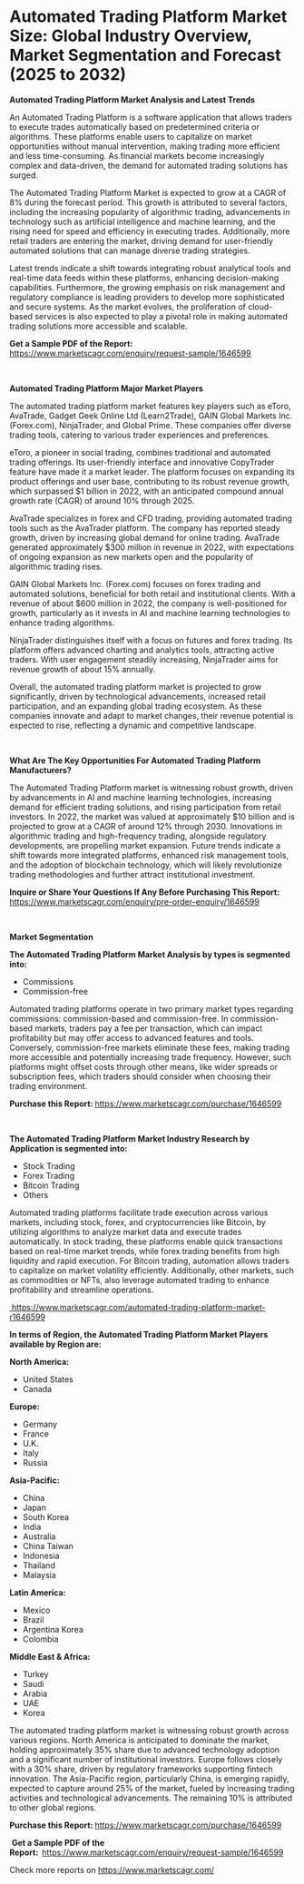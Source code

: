 <p><h1>Automated Trading Platform Market Size: Global Industry Overview, Market Segmentation and Forecast (2025 to 2032)</h1></p><p><strong>Automated Trading Platform Market Analysis and Latest Trends</strong></p>
<p><p>An Automated Trading Platform is a software application that allows traders to execute trades automatically based on predetermined criteria or algorithms. These platforms enable users to capitalize on market opportunities without manual intervention, making trading more efficient and less time-consuming. As financial markets become increasingly complex and data-driven, the demand for automated trading solutions has surged.</p><p>The Automated Trading Platform Market is expected to grow at a CAGR of 8% during the forecast period. This growth is attributed to several factors, including the increasing popularity of algorithmic trading, advancements in technology such as artificial intelligence and machine learning, and the rising need for speed and efficiency in executing trades. Additionally, more retail traders are entering the market, driving demand for user-friendly automated solutions that can manage diverse trading strategies.</p><p>Latest trends indicate a shift towards integrating robust analytical tools and real-time data feeds within these platforms, enhancing decision-making capabilities. Furthermore, the growing emphasis on risk management and regulatory compliance is leading providers to develop more sophisticated and secure systems. As the market evolves, the proliferation of cloud-based services is also expected to play a pivotal role in making automated trading solutions more accessible and scalable.</p></p>
<p><strong>Get a Sample PDF of the Report:&nbsp;</strong> <a href="https://www.marketscagr.com/enquiry/request-sample/1646599?utm_campaign=1905&utm_medium=2&utm_source=Github&utm_content=ia&utm_term=11032025&utm_id=automated-trading-platform">https://www.marketscagr.com/enquiry/request-sample/1646599</a></p>
<p>&nbsp;</p>
<p><strong>Automated Trading Platform Major Market Players</strong></p>
<p><p>The automated trading platform market features key players such as eToro, AvaTrade, Gadget Geek Online Ltd (Learn2Trade), GAIN Global Markets Inc. (Forex.com), NinjaTrader, and Global Prime. These companies offer diverse trading tools, catering to various trader experiences and preferences.</p><p>eToro, a pioneer in social trading, combines traditional and automated trading offerings. Its user-friendly interface and innovative CopyTrader feature have made it a market leader. The platform focuses on expanding its product offerings and user base, contributing to its robust revenue growth, which surpassed $1 billion in 2022, with an anticipated compound annual growth rate (CAGR) of around 10% through 2025.</p><p>AvaTrade specializes in forex and CFD trading, providing automated trading tools such as the AvaTrader platform. The company has reported steady growth, driven by increasing global demand for online trading. AvaTrade generated approximately $300 million in revenue in 2022, with expectations of ongoing expansion as new markets open and the popularity of algorithmic trading rises.</p><p>GAIN Global Markets Inc. (Forex.com) focuses on forex trading and automated solutions, beneficial for both retail and institutional clients. With a revenue of about $600 million in 2022, the company is well-positioned for growth, particularly as it invests in AI and machine learning technologies to enhance trading algorithms.</p><p>NinjaTrader distinguishes itself with a focus on futures and forex trading. Its platform offers advanced charting and analytics tools, attracting active traders. With user engagement steadily increasing, NinjaTrader aims for revenue growth of about 15% annually.</p><p>Overall, the automated trading platform market is projected to grow significantly, driven by technological advancements, increased retail participation, and an expanding global trading ecosystem. As these companies innovate and adapt to market changes, their revenue potential is expected to rise, reflecting a dynamic and competitive landscape.</p></p>
<p>&nbsp;</p>
<p><strong>What Are The Key Opportunities For Automated Trading Platform Manufacturers?</strong></p>
<p><p>The Automated Trading Platform market is witnessing robust growth, driven by advancements in AI and machine learning technologies, increasing demand for efficient trading solutions, and rising participation from retail investors. In 2022, the market was valued at approximately $10 billion and is projected to grow at a CAGR of around 12% through 2030. Innovations in algorithmic trading and high-frequency trading, alongside regulatory developments, are propelling market expansion. Future trends indicate a shift towards more integrated platforms, enhanced risk management tools, and the adoption of blockchain technology, which will likely revolutionize trading methodologies and further attract institutional investment.</p></p>
<p><strong>Inquire or Share Your Questions If Any Before Purchasing This Report:</strong> <a href="https://www.marketscagr.com/enquiry/pre-order-enquiry/1646599?utm_campaign=1905&utm_medium=2&utm_source=Github&utm_content=ia&utm_term=11032025&utm_id=automated-trading-platform">https://www.marketscagr.com/enquiry/pre-order-enquiry/1646599</a></p>
<p>&nbsp;</p>
<p><strong>Market Segmentation</strong></p>
<p><strong>The Automated Trading Platform Market Analysis by types is segmented into:</strong></p>
<p><ul><li>Commissions</li><li>Commission-free</li></ul></p>
<p><p>Automated trading platforms operate in two primary market types regarding commissions: commission-based and commission-free. In commission-based markets, traders pay a fee per transaction, which can impact profitability but may offer access to advanced features and tools. Conversely, commission-free markets eliminate these fees, making trading more accessible and potentially increasing trade frequency. However, such platforms might offset costs through other means, like wider spreads or subscription fees, which traders should consider when choosing their trading environment.</p></p>
<p><strong>Purchase this Report:&nbsp;</strong><a href="https://www.marketscagr.com/purchase/1646599?utm_campaign=1905&utm_medium=2&utm_source=Github&utm_content=ia&utm_term=11032025&utm_id=automated-trading-platform">https://www.marketscagr.com/purchase/1646599</a></p>
<p>&nbsp;</p>
<p><strong>The Automated Trading Platform Market Industry Research by Application is segmented into:</strong></p>
<p><ul><li>Stock Trading</li><li>Forex Trading</li><li>Bitcoin Trading</li><li>Others</li></ul></p>
<p><p>Automated trading platforms facilitate trade execution across various markets, including stock, forex, and cryptocurrencies like Bitcoin, by utilizing algorithms to analyze market data and execute trades automatically. In stock trading, these platforms enable quick transactions based on real-time market trends, while forex trading benefits from high liquidity and rapid execution. For Bitcoin trading, automation allows traders to capitalize on market volatility efficiently. Additionally, other markets, such as commodities or NFTs, also leverage automated trading to enhance profitability and streamline operations.</p></p>
<p><a href="https://www.marketscagr.com/automated-trading-platform-market-r1646599?utm_campaign=1905&utm_medium=2&utm_source=Github&utm_content=ia&utm_term=11032025&utm_id=automated-trading-platform">&nbsp;https://www.marketscagr.com/automated-trading-platform-market-r1646599</a></p>
<p><strong>In terms of Region, the Automated Trading Platform Market Players available by Region are:</strong></p>
<p>
    <p> <strong> North America: </strong>
        <ul>
            <li>United States</li>
            <li>Canada</li>
        </ul>
        </p> 
    <p> <strong> Europe: </strong>
        <ul>
            <li>Germany</li>
            <li>France</li>
            <li>U.K.</li>
            <li>Italy</li>
            <li>Russia</li>
        </ul>
        </p> 
    <p> <strong> Asia-Pacific: </strong>
        <ul>
            <li>China</li>
            <li>Japan</li>
            <li>South Korea</li>
            <li>India</li>
            <li>Australia</li>
            <li>China Taiwan</li>
            <li>Indonesia</li>
            <li>Thailand</li>
            <li>Malaysia</li>
        </ul>
        </p> 
    <p> <strong> Latin America: </strong>
        <ul>
            <li>Mexico</li>
            <li>Brazil</li>
            <li>Argentina Korea</li>
            <li>Colombia</li>
        </ul>
        </p> 
    <p> <strong> Middle East & Africa: </strong>
        <ul>
            <li>Turkey</li>
            <li>Saudi</li>
            <li>Arabia</li>
            <li>UAE</li>
            <li>Korea</li>
        </ul>
    </p>
    </p>
<p><p>The automated trading platform market is witnessing robust growth across various regions. North America is anticipated to dominate the market, holding approximately 35% share due to advanced technology adoption and a significant number of institutional investors. Europe follows closely with a 30% share, driven by regulatory frameworks supporting fintech innovation. The Asia-Pacific region, particularly China, is emerging rapidly, expected to capture around 25% of the market, fueled by increasing trading activities and technological advancements. The remaining 10% is attributed to other global regions.</p></p>
<p><strong>Purchase this Report: </strong><a href="https://www.marketscagr.com/purchase/1646599?utm_campaign=1905&utm_medium=2&utm_source=Github&utm_content=ia&utm_term=11032025&utm_id=automated-trading-platform">https://www.marketscagr.com/purchase/1646599</a></p>
<p>&nbsp;<strong>Get a Sample PDF of the Report:&nbsp;&nbsp;</strong><a href="https://www.marketscagr.com/enquiry/request-sample/1646599?utm_campaign=1905&utm_medium=2&utm_source=Github&utm_content=ia&utm_term=11032025&utm_id=automated-trading-platform">https://www.marketscagr.com/enquiry/request-sample/1646599</a></p>
<p><strong></strong></p>
<p>Check more reports on <a href="https://www.marketscagr.com/?utm_campaign=1905&utm_medium=2&utm_source=Github&utm_content=ia&utm_term=11032025&utm_id=automated-trading-platform">https://www.marketscagr.com/</a></p>